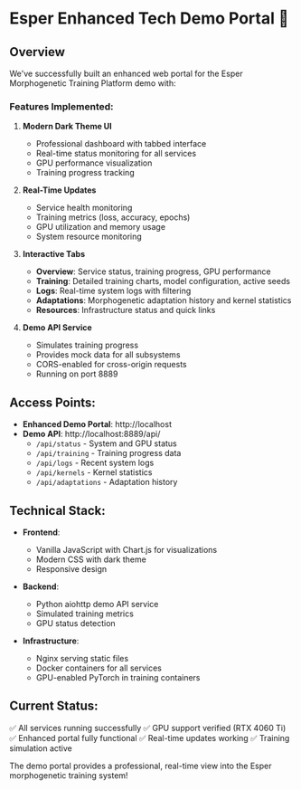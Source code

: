 # Esper Enhanced Tech Demo Portal 🚀

## Overview

We've successfully built an enhanced web portal for the Esper Morphogenetic Training Platform demo with:

### Features Implemented:

1. **Modern Dark Theme UI**
   - Professional dashboard with tabbed interface
   - Real-time status monitoring for all services
   - GPU performance visualization
   - Training progress tracking

2. **Real-Time Updates**
   - Service health monitoring
   - Training metrics (loss, accuracy, epochs)
   - GPU utilization and memory usage
   - System resource monitoring

3. **Interactive Tabs**
   - **Overview**: Service status, training progress, GPU performance
   - **Training**: Detailed training charts, model configuration, active seeds
   - **Logs**: Real-time system logs with filtering
   - **Adaptations**: Morphogenetic adaptation history and kernel statistics
   - **Resources**: Infrastructure status and quick links

4. **Demo API Service**
   - Simulates training progress
   - Provides mock data for all subsystems
   - CORS-enabled for cross-origin requests
   - Running on port 8889

## Access Points:

- **Enhanced Demo Portal**: http://localhost
- **Demo API**: http://localhost:8889/api/
  - `/api/status` - System and GPU status
  - `/api/training` - Training progress data
  - `/api/logs` - Recent system logs
  - `/api/kernels` - Kernel statistics
  - `/api/adaptations` - Adaptation history

## Technical Stack:

- **Frontend**: 
  - Vanilla JavaScript with Chart.js for visualizations
  - Modern CSS with dark theme
  - Responsive design

- **Backend**:
  - Python aiohttp demo API service
  - Simulated training metrics
  - GPU status detection

- **Infrastructure**:
  - Nginx serving static files
  - Docker containers for all services
  - GPU-enabled PyTorch in training containers

## Current Status:

✅ All services running successfully
✅ GPU support verified (RTX 4060 Ti)
✅ Enhanced portal fully functional
✅ Real-time updates working
✅ Training simulation active

The demo portal provides a professional, real-time view into the Esper morphogenetic training system!